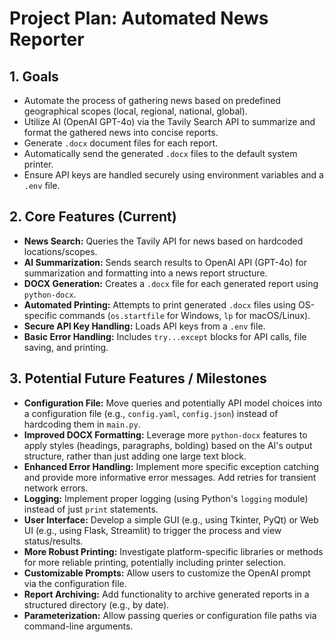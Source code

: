 # Project Plan: Automated News Reporter

## 1. Goals

* Automate the process of gathering news based on predefined geographical scopes (local, regional, national, global).
* Utilize AI (OpenAI GPT-4o) via the Tavily Search API to summarize and format the gathered news into concise reports.
* Generate `.docx` document files for each report.
* Automatically send the generated `.docx` files to the default system printer.
* Ensure API keys are handled securely using environment variables and a `.env` file.

## 2. Core Features (Current)

* **News Search:** Queries the Tavily API for news based on hardcoded locations/scopes.
* **AI Summarization:** Sends search results to OpenAI API (GPT-4o) for summarization and formatting into a news report structure.
* **DOCX Generation:** Creates a `.docx` file for each generated report using `python-docx`.
* **Automated Printing:** Attempts to print generated `.docx` files using OS-specific commands (`os.startfile` for Windows, `lp` for macOS/Linux).
* **Secure API Key Handling:** Loads API keys from a `.env` file.
* **Basic Error Handling:** Includes `try...except` blocks for API calls, file saving, and printing.

## 3. Potential Future Features / Milestones

* **Configuration File:** Move queries and potentially API model choices into a configuration file (e.g., `config.yaml`, `config.json`) instead of hardcoding them in `main.py`.
* **Improved DOCX Formatting:** Leverage more `python-docx` features to apply styles (headings, paragraphs, bolding) based on the AI's output structure, rather than just adding one large text block.
* **Enhanced Error Handling:** Implement more specific exception catching and provide more informative error messages. Add retries for transient network errors.
* **Logging:** Implement proper logging (using Python's `logging` module) instead of just `print` statements.
* **User Interface:** Develop a simple GUI (e.g., using Tkinter, PyQt) or Web UI (e.g., using Flask, Streamlit) to trigger the process and view status/results.
* **More Robust Printing:** Investigate platform-specific libraries or methods for more reliable printing, potentially including printer selection.
* **Customizable Prompts:** Allow users to customize the OpenAI prompt via the configuration file.
* **Report Archiving:** Add functionality to archive generated reports in a structured directory (e.g., by date).
* **Parameterization:** Allow passing queries or configuration file paths via command-line arguments.
